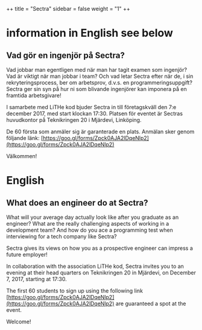 ++
title = "Sectra"
sidebar = false
weight = "1"
++

# information in English see below

## Vad gör en ingenjör på Sectra?

Vad jobbar man egentligen med när man har tagit examen som ingenjör? Vad är viktigt när man jobbar i team? Och vad letar Sectra efter när de, i sin rekryteringsprocess, ber om arbetsprov, d.v.s. en programmeringsuppgift?
Sectra ger sin syn på hur ni som blivande ingenjörer kan imponera på en framtida arbetsgivare!

I samarbete med LiTHe kod bjuder Sectra in till företagskväll den 7:e december 2017, med start klockan 17:30.
Platsen för eventet är Sectras huvudkontor på Teknikringen 20 i Mjärdevi, Linköping.

De 60 första som anmäler sig är garanterade en plats. Anmälan sker genom följande länk: [https://goo.gl/forms/Zpck0AJA2lDqeNlp2](https://goo.gl/forms/Zpck0AJA2lDqeNlp2)

Välkommen!


# English

## What does an engineer do at Sectra?

What will your average day actually look like after you graduate as an engineer? What are the really challenging aspects of working in a development team? And how do you ace a programming test when interviewing for a tech company like Sectra?

Sectra gives its views on how you as a prospective engineer can impress a future employer!

In collaboration with the association LiTHe kod, Sectra invites you to an evening at their head quarters on Teknikringen 20 in Mjärdevi, on December 7, 2017, starting at 17:30.

The first 60 students to sign up using the following link [https://goo.gl/forms/Zpck0AJA2lDqeNlp2](https://goo.gl/forms/Zpck0AJA2lDqeNlp2) are guaranteed a spot at the event.

Welcome!